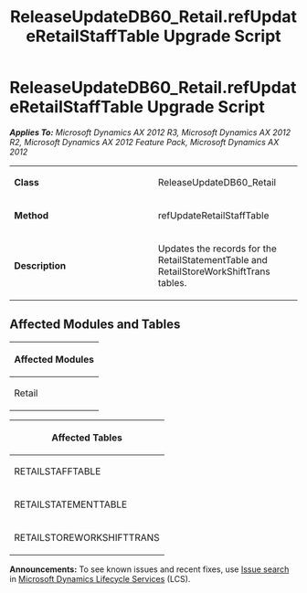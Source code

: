 ﻿---
title: ReleaseUpdateDB60_Retail.refUpdateRetailStaffTable Upgrade Script
TOCTitle: ReleaseUpdateDB60_Retail.refUpdateRetailStaffTable Upgrade Script
ms:assetid: 63d0e760-801d-42f5-d3af-a8e2ae7022a2
ms:mtpsurl: https://msdn.microsoft.com/en-us/library/JJ719143(v=AX.60)
ms:contentKeyID: 49708681
ms.date: 05/18/2015
mtps_version: v=AX.60
---

# ReleaseUpdateDB60\_Retail.refUpdateRetailStaffTable Upgrade Script 


_**Applies To:** Microsoft Dynamics AX 2012 R3, Microsoft Dynamics AX 2012 R2, Microsoft Dynamics AX 2012 Feature Pack, Microsoft Dynamics AX 2012_

<table>
<colgroup>
<col style="width: 50%" />
<col style="width: 50%" />
</colgroup>
<tbody>
<tr class="odd">
<td><p><strong>Class</strong></p></td>
<td><p>ReleaseUpdateDB60_Retail</p></td>
</tr>
<tr class="even">
<td><p><strong>Method</strong></p></td>
<td><p>refUpdateRetailStaffTable</p></td>
</tr>
<tr class="odd">
<td><p><strong>Description</strong></p></td>
<td><p>Updates the records for the RetailStatementTable and RetailStoreWorkShiftTrans tables.</p></td>
</tr>
</tbody>
</table>


## Affected Modules and Tables

<table>
<colgroup>
<col style="width: 100%" />
</colgroup>
<thead>
<tr class="header">
<th><p>Affected Modules</p></th>
</tr>
</thead>
<tbody>
<tr class="odd">
<td><p>Retail</p></td>
</tr>
</tbody>
</table>


<table>
<colgroup>
<col style="width: 100%" />
</colgroup>
<thead>
<tr class="header">
<th><p>Affected Tables</p></th>
</tr>
</thead>
<tbody>
<tr class="odd">
<td><p>RETAILSTAFFTABLE</p></td>
</tr>
<tr class="even">
<td><p>RETAILSTATEMENTTABLE</p></td>
</tr>
<tr class="odd">
<td><p>RETAILSTOREWORKSHIFTTRANS</p></td>
</tr>
</tbody>
</table>

  
**Announcements:** To see known issues and recent fixes, use [Issue search](http://go.microsoft.com/fwlink/?linkid=389258) in [Microsoft Dynamics Lifecycle Services](http://go.microsoft.com/fwlink/?linkid=306505) (LCS).

